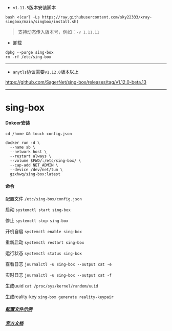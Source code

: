 -  `v1.11.5`版本安装脚本
```
bash <(curl -Ls https://raw.githubusercontent.com/sky22333/xray-singbox/main/singbox/install.sh)
```

> 支持动态传入版本号，例如：`-v 1.11.11`

- 卸载

```
dpkg --purge sing-box
rm -rf /etc/sing-box
```

---

-  `anytls`协议需要`v1.12.0`版本以上

https://github.com/SagerNet/sing-box/releases/tag/v1.12.0-beta.13


---

# sing-box

#### Dokcer安装
```
cd /home && touch config.json
```
```
docker run -d \
  --name sb \
  --network host \
  --restart always \
  --volume $PWD/:/etc/sing-box/ \
  --cap-add NET_ADMIN \
  --device /dev/net/tun \
  gzxhwq/sing-box:latest
```

#### 命令

配置文件              `/etc/sing-box/config.json`

启动	             `systemctl start sing-box`

停止	             `systemctl stop sing-box`

开机自启	             `systemctl enable sing-box`

重新启动	             `systemctl restart sing-box`

运行状态              `systemctl status sing-box`

查看日志	             `journalctl -u sing-box --output cat -e`

实时日志	             `journalctl -u sing-box --output cat -f`

生成uuid             `cat /proc/sys/kernel/random/uuid`

生成reality-key      `sing-box generate reality-keypair`

##### [配置文件示例](https://github.com/chika0801/sing-box-examples)   

##### [官方文档](https://sing-box.sagernet.org/zh/configuration/)
